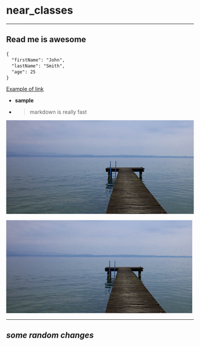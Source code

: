 # near_classes
---

## Read me is awesome


```
{
  "firstName": "John",
  "lastName": "Smith",
  "age": 25
}
```
[Example of link](https://www.example.com)

- **sample**
* >markdown is really fast

![alt text](./assets/pic2.jpg)

<img width="500px" src="./assets/pic2.jpg">

<hr />


## *some random changes*